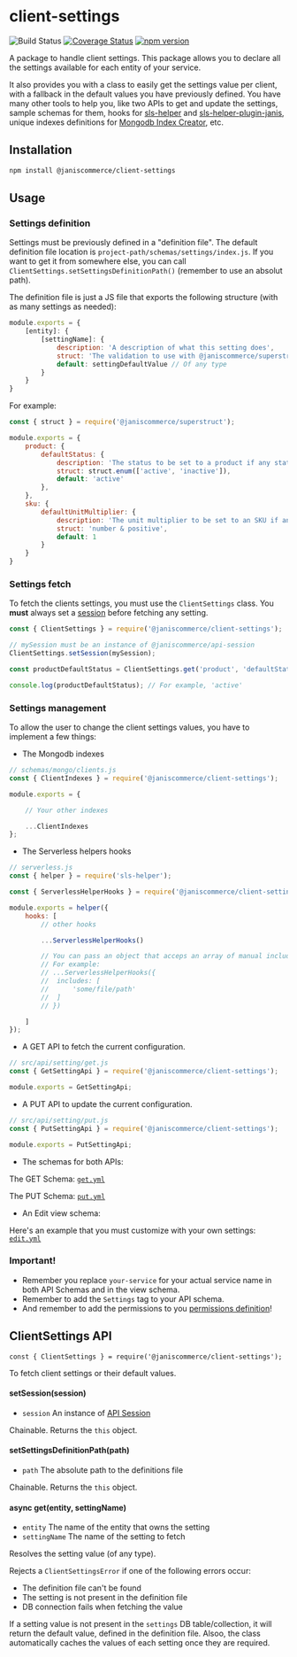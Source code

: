 # client-settings

![Build Status](https://github.com/janis-commerce/client-settings/workflows/Build%20Status/badge.svg)
[![Coverage Status](https://coveralls.io/repos/github/janis-commerce/client-settings/badge.svg?branch=master)](https://coveralls.io/github/janis-commerce/client-settings?branch=master)
[![npm version](https://badge.fury.io/js/%40janiscommerce%2Fclient-settings.svg)](https://www.npmjs.com/package/@janiscommerce/client-settings)

A package to handle client settings. This package allows you to declare all the settings available for each entity of your service.

It also provides you with a class to easily get the settings value per client, with a fallback in the default values you have previously defined. You have many other tools to help you, like two APIs to get and update the settings, sample schemas for them, hooks for [sls-helper](https://www.npmjs.com/package/sls-helper) and [sls-helper-plugin-janis](https://www.npmjs.com/package/sls-helper-plugin-janis), unique indexes definitions for [Mongodb Index Creator](https://www.npmjs.com/package/@janiscommerce/mongodb-index-creator), etc.

## Installation
```sh
npm install @janiscommerce/client-settings
```

## Usage

### Settings definition

Settings must be previously defined in a "definition file". The default definition file location is `project-path/schemas/settings/index.js`.
If you want to get it from somewhere else, you can call `ClientSettings.setSettingsDefinitionPath()` (remember to use an absolut path).

The definition file is just a JS file that exports the following structure (with as many settings as needed):

```js
module.exports = {
	[entity]: {
		[settingName]: {
			description: 'A description of what this setting does',
			struct: 'The validation to use with @janiscommerce/superstruct package',
			default: settingDefaultValue // Of any type
		}
	}
}
```

For example:

```js
const { struct } = require('@janiscommerce/superstruct');

module.exports = {
	product: {
		defaultStatus: {
			description: 'The status to be set to a product if any status is provided',
			struct: struct.enum(['active', 'inactive']),
			default: 'active'
		},
	},
	sku: {
		defaultUnitMultiplier: {
			description: 'The unit multiplier to be set to an SKU if any multiplier is provided',
			struct: 'number & positive',
			default: 1
		}
	}
}
```

### Settings fetch

To fetch the clients settings, you must use the `ClientSettings` class. You **must** always set a [session](https://npmjs.org/package/@janiscommerce/api-session) before fetching any setting.

```js
const { ClientSettings } = require('@janiscommerce/client-settings');

// mySession must be an instance of @janiscommerce/api-session
ClientSettings.setSession(mySession);

const productDefaultStatus = ClientSettings.get('product', 'defaultStatus');

console.log(productDefaultStatus); // For example, 'active'
```

### Settings management

To allow the user to change the client settings values, you have to implement a few things:

- The Mongodb indexes

```js
// schemas/mongo/clients.js
const { ClientIndexes } = require('@janiscommerce/client-settings');

module.exports = {

	// Your other indexes

	...ClientIndexes
};
```

- The Serverless helpers hooks

```js
// serverless.js
const { helper } = require('sls-helper');

const { ServerlessHelperHooks } = require('@janiscommerce/client-settings');

module.exports = helper({
	hooks: [
		// other hooks

		...ServerlessHelperHooks()

		// You can pass an object that acceps an array of manual includes for you APIs.
		// For example:
		// ...ServerlessHelperHooks({
		// 	includes: [
		// 		'some/file/path'
		// 	]
		// })

	]
});
```

- A GET API to fetch the current configuration.

```js
// src/api/setting/get.js
const { GetSettingApi } = require('@janiscommerce/client-settings');

module.exports = GetSettingApi;
```

- A PUT API to update the current configuration.

```js
// src/api/setting/put.js
const { PutSettingApi } = require('@janiscommerce/client-settings');

module.exports = PutSettingApi;
```

- The schemas for both APIs:

The GET Schema: [`get.yml`](docs/schemas/setting/get.yml)

The PUT Schema: [`put.yml`](docs/schemas/setting/put.yml)

- An Edit view schema:

Here's an example that you must customize with your own settings: [`edit.yml`](docs/view-schemas/setting/edit.yml)

### Important!

- Remember you replace `your-service` for your actual service name in both API Schemas and in the view schema.
- Remember to add the `Settings` tag to your API schema.
- And remember to add the permissions to you [permissions definition](docs/permissions/src/setting.yml)!

## ClientSettings API

`const { ClientSettings } = require('@janiscommerce/client-settings');`

To fetch client settings or their default values.

#### **setSession(session)**

- `session` An instance of [API Session](https://npmjs.org/package/@janiscommerce/api-session)

Chainable. Returns the `this` object.

#### **setSettingsDefinitionPath(path)**

- `path` <String> The absolute path to the definitions file

Chainable. Returns the `this` object.

#### **async get(entity, settingName)**

- `entity` <String> The name of the entity that owns the setting
- `settingName` <String> The name of the setting to fetch

Resolves the setting value (of any type).

Rejects a `ClientSettingsError` if one of the following errors occur:
- The definition file can't be found
- The setting is not present in the definition file
- DB connection fails when fetching the value

If a setting value is not present in the `settings` DB table/collection, it will return the default value, defined in the definition file.
Alsoo, the class automatically caches the values of each setting once they are required.
